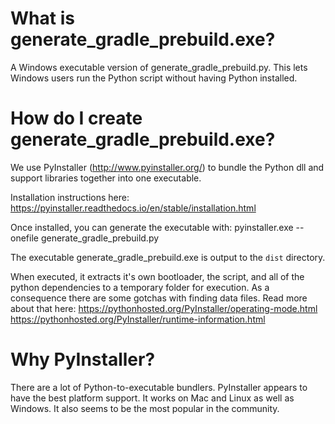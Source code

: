 What is generate_gradle_prebuild.exe?
==================================================
A Windows executable version of generate_gradle_prebuild.py.
This lets Windows users run the Python script without having Python installed.

How do I create generate_gradle_prebuild.exe?
==========================================================
We use PyInstaller (http://www.pyinstaller.org/) to bundle the Python dll
and support libraries together into one executable.

Installation instructions here:
https://pyinstaller.readthedocs.io/en/stable/installation.html

Once installed, you can generate the executable with:
pyinstaller.exe --onefile generate_gradle_prebuild.py

The executable generate_gradle_prebuild.exe is output to the `dist` directory.

When executed, it extracts it's own bootloader, the script, and all of the
python dependencies to a temporary folder for execution. As a consequence
there are some gotchas with finding data files. Read more about that here:
https://pythonhosted.org/PyInstaller/operating-mode.html
https://pythonhosted.org/PyInstaller/runtime-information.html

Why PyInstaller?
===============
There are a lot of Python-to-executable bundlers. PyInstaller appears to have
the best platform support. It works on Mac and Linux as well as Windows.
It also seems to be the most popular in the community.

